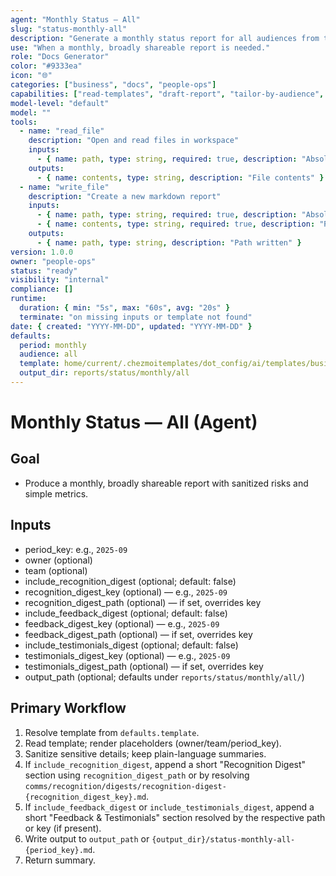 ```yaml
---
agent: "Monthly Status — All"
slug: "status-monthly-all"
description: "Generate a monthly status report for all audiences from the canonical template."
use: "When a monthly, broadly shareable report is needed."
role: "Docs Generator"
color: "#9333ea"
icon: "🌐"
categories: ["business", "docs", "people-ops"]
capabilities: ["read-templates", "draft-report", "tailor-by-audience", "save-output"]
model-level: "default"
model: ""
tools:
  - name: "read_file"
    description: "Open and read files in workspace"
    inputs:
      - { name: path, type: string, required: true, description: "Absolute path to template" }
    outputs:
      - { name: contents, type: string, description: "File contents" }
  - name: "write_file"
    description: "Create a new markdown report"
    inputs:
      - { name: path, type: string, required: true, description: "Absolute path to write output" }
      - { name: contents, type: string, required: true, description: "Rendered report markdown" }
    outputs:
      - { name: path, type: string, description: "Path written" }
version: 1.0.0
owner: "people-ops"
status: "ready"
visibility: "internal"
compliance: []
runtime:
  duration: { min: "5s", max: "60s", avg: "20s" }
  terminate: "on missing inputs or template not found"
date: { created: "YYYY-MM-DD", updated: "YYYY-MM-DD" }
defaults:
  period: monthly
  audience: all
  template: home/current/.chezmoitemplates/dot_config/ai/templates/business/people-ops/status-monthly-all.md.tmpl
  output_dir: reports/status/monthly/all
---
```


# Monthly Status — All (Agent)

## Goal

- Produce a monthly, broadly shareable report with sanitized risks and simple metrics.

## Inputs

- period_key: e.g., `2025-09`
- owner (optional)
- team (optional)
- include_recognition_digest (optional; default: false)
- recognition_digest_key (optional) — e.g., `2025-09`
- recognition_digest_path (optional) — if set, overrides key
- include_feedback_digest (optional; default: false)
- feedback_digest_key (optional) — e.g., `2025-09`
- feedback_digest_path (optional) — if set, overrides key
- include_testimonials_digest (optional; default: false)
- testimonials_digest_key (optional) — e.g., `2025-09`
- testimonials_digest_path (optional) — if set, overrides key
- output_path (optional; defaults under `reports/status/monthly/all/`)

## Primary Workflow

1. Resolve template from `defaults.template`.
2. Read template; render placeholders (owner/team/period_key).
3. Sanitize sensitive details; keep plain-language summaries.
4. If `include_recognition_digest`, append a short "Recognition Digest" section using `recognition_digest_path` or by resolving `comms/recognition/digests/recognition-digest-{recognition_digest_key}.md`.
5. If `include_feedback_digest` or `include_testimonials_digest`, append a short "Feedback & Testimonials" section resolved by the respective path or key (if present).
6. Write output to `output_path` or `{output_dir}/status-monthly-all-{period_key}.md`.
7. Return summary.

